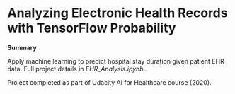 # Analyzing Electronic Health Records with TensorFlow Probability

**Summary**

Apply machine learning to predict hospital stay duration given patient EHR data. Full project details in *EHR_Analysis.ipynb*.

Project completed as part of Udacity AI for Healthcare course (2020).
